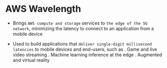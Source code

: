 # AWS Wavelength

- Brings `AWS compute and storage` services to `the edge of the 5G network`, minimizing the latency to connect to an application from a mobile device

- Used to build applications that `deliver single-digit millisecond latencies` to mobile devices and end-users, such as
  . Game and live video streaming
  . Machine learning inference at the edge
  . Augmented and virtual reality
